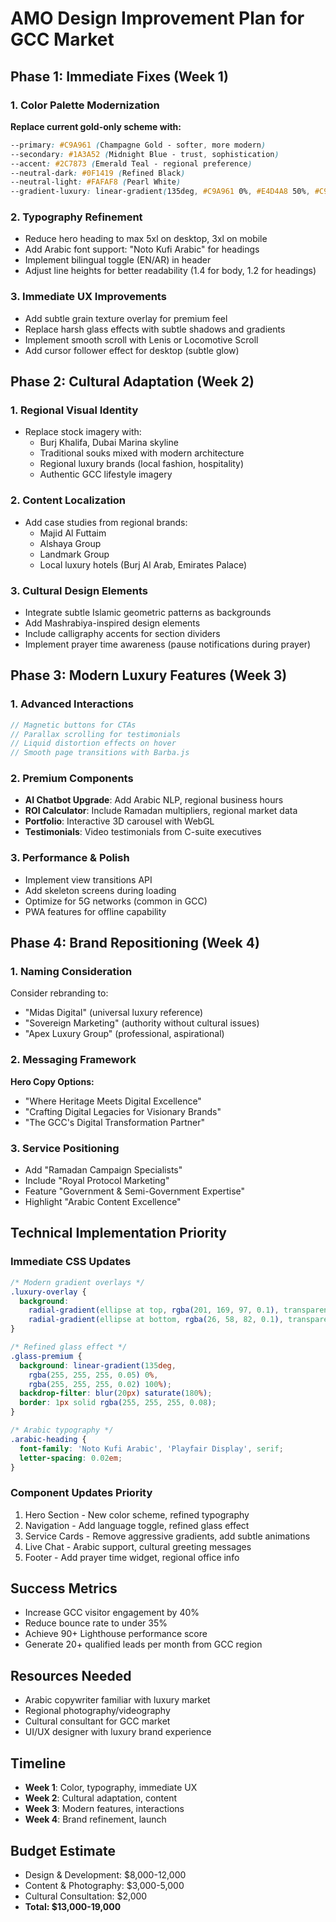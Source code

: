 # AMO Design Improvement Plan for GCC Market

## Phase 1: Immediate Fixes (Week 1)

### 1. Color Palette Modernization
**Replace current gold-only scheme with:**
```css
--primary: #C9A961 (Champagne Gold - softer, more modern)
--secondary: #1A3A52 (Midnight Blue - trust, sophistication)
--accent: #2C7873 (Emerald Teal - regional preference)
--neutral-dark: #0F1419 (Refined Black)
--neutral-light: #FAFAF8 (Pearl White)
--gradient-luxury: linear-gradient(135deg, #C9A961 0%, #E4D4A8 50%, #C9A961 100%)
```

### 2. Typography Refinement
- Reduce hero heading to max 5xl on desktop, 3xl on mobile
- Add Arabic font support: "Noto Kufi Arabic" for headings
- Implement bilingual toggle (EN/AR) in header
- Adjust line heights for better readability (1.4 for body, 1.2 for headings)

### 3. Immediate UX Improvements
- Add subtle grain texture overlay for premium feel
- Replace harsh glass effects with subtle shadows and gradients
- Implement smooth scroll with Lenis or Locomotive Scroll
- Add cursor follower effect for desktop (subtle glow)

## Phase 2: Cultural Adaptation (Week 2)

### 1. Regional Visual Identity
- Replace stock imagery with:
  - Burj Khalifa, Dubai Marina skyline
  - Traditional souks mixed with modern architecture
  - Regional luxury brands (local fashion, hospitality)
  - Authentic GCC lifestyle imagery

### 2. Content Localization
- Add case studies from regional brands:
  - Majid Al Futtaim
  - Alshaya Group
  - Landmark Group
  - Local luxury hotels (Burj Al Arab, Emirates Palace)
  
### 3. Cultural Design Elements
- Integrate subtle Islamic geometric patterns as backgrounds
- Add Mashrabiya-inspired design elements
- Include calligraphy accents for section dividers
- Implement prayer time awareness (pause notifications during prayer)

## Phase 3: Modern Luxury Features (Week 3)

### 1. Advanced Interactions
```javascript
// Magnetic buttons for CTAs
// Parallax scrolling for testimonials
// Liquid distortion effects on hover
// Smooth page transitions with Barba.js
```

### 2. Premium Components
- **AI Chatbot Upgrade**: Add Arabic NLP, regional business hours
- **ROI Calculator**: Include Ramadan multipliers, regional market data
- **Portfolio**: Interactive 3D carousel with WebGL
- **Testimonials**: Video testimonials from C-suite executives

### 3. Performance & Polish
- Implement view transitions API
- Add skeleton screens during loading
- Optimize for 5G networks (common in GCC)
- PWA features for offline capability

## Phase 4: Brand Repositioning (Week 4)

### 1. Naming Consideration
Consider rebranding to:
- "Midas Digital" (universal luxury reference)
- "Sovereign Marketing" (authority without cultural issues)
- "Apex Luxury Group" (professional, aspirational)

### 2. Messaging Framework
**Hero Copy Options:**
- "Where Heritage Meets Digital Excellence"
- "Crafting Digital Legacies for Visionary Brands"
- "The GCC's Digital Transformation Partner"

### 3. Service Positioning
- Add "Ramadan Campaign Specialists"
- Include "Royal Protocol Marketing"
- Feature "Government & Semi-Government Expertise"
- Highlight "Arabic Content Excellence"

## Technical Implementation Priority

### Immediate CSS Updates
```css
/* Modern gradient overlays */
.luxury-overlay {
  background: 
    radial-gradient(ellipse at top, rgba(201, 169, 97, 0.1), transparent 50%),
    radial-gradient(ellipse at bottom, rgba(26, 58, 82, 0.1), transparent 50%);
}

/* Refined glass effect */
.glass-premium {
  background: linear-gradient(135deg, 
    rgba(255, 255, 255, 0.05) 0%, 
    rgba(255, 255, 255, 0.02) 100%);
  backdrop-filter: blur(20px) saturate(180%);
  border: 1px solid rgba(255, 255, 255, 0.08);
}

/* Arabic typography */
.arabic-heading {
  font-family: 'Noto Kufi Arabic', 'Playfair Display', serif;
  letter-spacing: 0.02em;
}
```

### Component Updates Priority
1. Hero Section - New color scheme, refined typography
2. Navigation - Add language toggle, refined glass effect
3. Service Cards - Remove aggressive gradients, add subtle animations
4. Live Chat - Arabic support, cultural greeting messages
5. Footer - Add prayer time widget, regional office info

## Success Metrics
- Increase GCC visitor engagement by 40%
- Reduce bounce rate to under 35%
- Achieve 90+ Lighthouse performance score
- Generate 20+ qualified leads per month from GCC region

## Resources Needed
- Arabic copywriter familiar with luxury market
- Regional photography/videography
- Cultural consultant for GCC market
- UI/UX designer with luxury brand experience

## Timeline
- **Week 1**: Color, typography, immediate UX
- **Week 2**: Cultural adaptation, content
- **Week 3**: Modern features, interactions
- **Week 4**: Brand refinement, launch

## Budget Estimate
- Design & Development: $8,000-12,000
- Content & Photography: $3,000-5,000
- Cultural Consultation: $2,000
- **Total: $13,000-19,000**